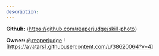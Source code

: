 ```yaml
---
description: 
---
```



**Github:** (https://github.com/reaperjudge/skill-photo)

**Owner:** [@reaperjudge](https://github.com/reaperjudge) ![https://avatars1.githubusercontent.com/u/38620064?v=4]

